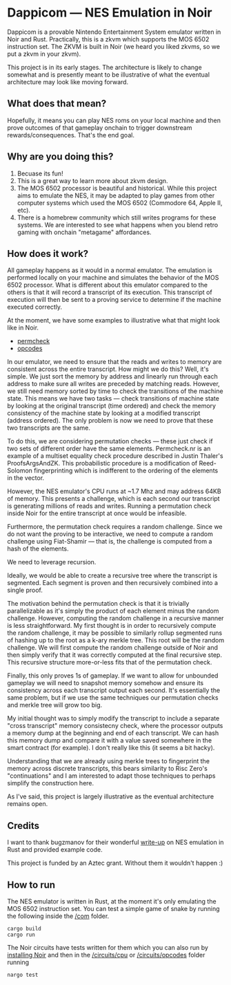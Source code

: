# Dappicom — NES Emulation in Noir

Dappicom is a provable Nintendo Entertainment System emulator written in Noir and Rust. Practically, this is a zkvm which supports the MOS 6502 instruction set. The ZKVM is built in Noir (we heard you liked zkvms, so we put a zkvm in your zkvm).

This project is in its early stages. The architecture is likely to change somewhat and is presently meant to be illustrative of what the eventual architecture may look like moving forward.

## What does that mean?
Hopefully, it means you can play NES roms on your local machine and then prove outcomes of that gameplay onchain to trigger downstream rewards/consequences. That's the end goal.

##  Why are you doing this?
1. Becuase its fun! 
2. This is a great way to learn more about zkvm design.
3. The MOS 6502 processor is beautiful and historical. While this project aims to emulate the NES, it may be adapted to play games from other computer systems which used the MOS 6502 (Commodore 64, Apple II, etc). 
4. There is a homebrew community which still writes programs for these systems. We are interested to see what happens when you blend retro gaming with onchain "metagame" affordances. 


## How does it work?

All gameplay happens as it would in a normal emulator. The emulation is performed locally on your machine and simulates the behavior of the MOS 6502 processor. What is different about this emulator compared to the others is that it will record a transcript of its execution. This transcript of execution will then be sent to a proving service to determine if the machine executed correctly.

At the moment, we have some examples to illustrative what that might look like in Noir.

- [permcheck](circuits/cpu/src/permcheck.nr)
- [opcodes](circuits/opcodes/src)

In our emulator, we need to ensure that the reads and writes to memory are consistent across the entire transcript. How might we do this? Well, it's simple. We just sort the memory by address and linearly run through each address to make sure all writes are preceded by matching reads. However, we still need memory sorted by time to check the transitions of the machine state. This means we have two tasks — check transitions of machine state by looking at the original transcript (time ordered) and check the memory consistency of the machine state by looking at a modified transcript (address ordered). The only problem is now we need to prove that these two transcripts are the same.

To do this, we are considering permutation checks — these just check if two sets of different order have the same elements. Permcheck.nr is an example of a multiset equality check procedure described in Justin Thaler's ProofsArgsAndZK. This probabilistic procedure is a modification of Reed-Solomon fingerprinting which is indifferent to the ordering of the elements in the vector. 

However, the NES emulator's CPU runs at ~1.7 Mhz and may address 64KB of memory. This presents a challenge, which is each second our transcript is generating millions of reads and writes. Running a permutation check inside Noir for the entire transcript at once would be infeasible.

Furthermore, the permutation check requires a random challenge. Since we do not want the proving to be interactive, we need to compute a random challenge using Fiat-Shamir — that is, the challenge is computed from a hash of the elements. 

We need to leverage recursion. 

Ideally, we would be able to create a recursive tree where the transcript is segmented. Each segment is proven and then recursively combined into a single proof.

The motivation behind the permutation check is that it is trivially parallelizable as it's simply the product of each element minus the random challenge. However, computing the random challenge in a recursive manner is less straightforward. My first thought is in order to recursively compute the random challenge, it may be possible to similarly rollup segmented runs of hashing up to the root as a k-ary merkle tree. This root will be the random challenge. We will first compute the random challenge outside of Noir and then simply verify that it was correctly computed at the final recursive step. This recursive structure more-or-less fits that of the permutation check.

Finally, this only proves 1s of gameplay. If we want to allow for unbounded gameplay we will need to snapshot memory somehow and ensure its consistency across each transcript output each second. It's essentially the same problem, but if we use the same techniques our permutation checks and merkle tree will grow too big.

My initial thought was to simply modify the transcript to include a separate "cross transcript" memory consistecny check, where the processor outputs a memory dump at the beginning and end of each transcript. We can hash this memory dump and compare it with a value saved somewhere in the smart contract (for example). I don't really like this (it seems a bit hacky).

Understanding that we are already using merkle trees to fingerprint the memory across discrete transcripts, this bears similarity to Risc Zero's "continuations" and I am interested to adapt those techniques to perhaps simplify the construction here.

As I've said, this project is largely illustrative as the eventual architecture remains open.

## Credits

I want to thank bugzmanov for their wonderful [write-up](https://bugzmanov.github.io/nes_ebook/index.html) on NES emulation in Rust and provided example code. 

This project is funded by an Aztec grant. Without them it wouldn't happen :)

## How to run

The NES emulator is written in Rust, at the moment it's only emulating the MOS 6502 instruction set. You can test a simple game of snake by running the following inside the [/com](/com) folder.
```
cargo build
cargo run
```

The Noir circuits have tests written for them which you can also run by [installing Noir](https://noir-lang.org/getting_started/nargo_installation) and then in the [/circuits/cpu](/circuits/cpu/) or [/circuits/opcodes](/circuits/opcodes/) folder running
```
nargo test
```